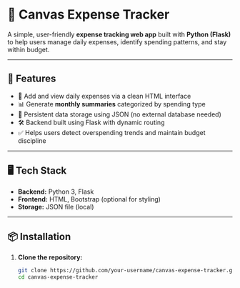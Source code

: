 # 💸 Canvas Expense Tracker

A simple, user-friendly **expense tracking web app** built with **Python (Flask)** to help users manage daily expenses, identify spending patterns, and stay within budget.

---

## 🚀 Features

- 🧾 Add and view daily expenses via a clean HTML interface
- 📊 Generate **monthly summaries** categorized by spending type
- 📁 Persistent data storage using JSON (no external database needed)
- 🛠 Backend built using Flask with dynamic routing
- ✅ Helps users detect overspending trends and maintain budget discipline

---

## 🖥️ Tech Stack

- **Backend:** Python 3, Flask
- **Frontend:** HTML, Bootstrap (optional for styling)
- **Storage:** JSON file (local)

---

## 📦 Installation

1. **Clone the repository:**
   ```bash
   git clone https://github.com/your-username/canvas-expense-tracker.git
   cd canvas-expense-tracker
